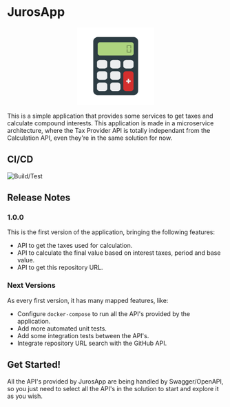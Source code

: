 # JurosApp

<p align="center">
<img src="https://github.com/lucas-rombaldi/juros-app/blob/master/docs/images/base-image.png?raw=true" height="180" width="180"/>
</p>

This is a simple application that provides some services to get taxes and calculate compound interests.
This application is made in a microservice architecture, where the Tax Provider API is totally independant from the Calculation API, even they're in the same solution for now.

## CI/CD

![Build/Test](https://github.com/lucas-rombaldi/juros-app/workflows/Build%20and%20test/badge.svg)

## Release Notes

### 1.0.0

This is the first version of the application, bringing the following features:

- API to get the taxes used for calculation.
- API to calculate the final value based on interest taxes, period and base value.
- API to get this repository URL.

### Next Versions

As every first version, it has many mapped features, like:

- Configure `docker-compose` to run all the API's provided by the application.
- Add more automated unit tests.
- Add some integration tests between the API's.
- Integrate repository URL search with the GitHub API.

## Get Started!

All the API's provided by JurosApp are being handled by Swagger/OpenAPI, so you just need to select all the API's in the solution to start and explore it as you wish.
